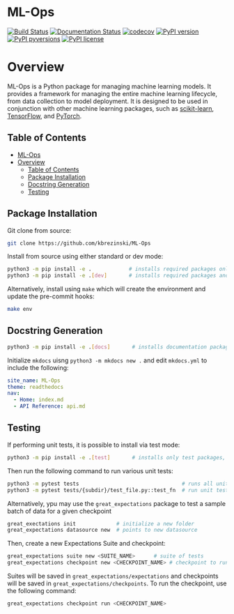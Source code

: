 
# ML-Ops

[![Build Status](https://travis-ci.com/kbrezinski/ML-Ops.svg?branch=master)](https://travis-ci.com/kbrezinski/ML-Ops)
[![Documentation Status](https://readthedocs.org/projects/ml-ops/badge/?version=latest)](https://ml-ops.readthedocs.io/en/latest/?badge=latest)
[![codecov](https://codecov.io/gh/kbrezinski/ML-Ops/branch/master/graph/badge.svg)](https://codecov.io/gh/kbrezinski/ML-Ops)
[![PyPI version](https://badge.fury.io/py/ml-ops.svg)](https://badge.fury.io/py/ml-ops)
[![PyPI pyversions](https://img.shields.io/pypi/pyversions/ml-ops.svg)](https://pypi.python.org/pypi/ml-ops/)
[![PyPI license](https://img.shields.io/pypi/l/ml-ops.svg)](https://pypi.python.org/pypi/ml-ops/)

# Overview

ML-Ops is a Python package for managing machine learning models. It provides a framework for managing the entire machine learning lifecycle, from data collection to model deployment. It is designed to be used in conjunction with other machine learning packages, such as [scikit-learn](https://scikit-learn.org/stable/), [TensorFlow](https://www.tensorflow.org/), and [PyTorch](https://pytorch.org/).

## Table of Contents

- [ML-Ops](#ml-ops)
- [Overview](#overview)
  - [Table of Contents](#table-of-contents)
  - [Package Installation](#package-installation)
  - [Docstring Generation](#docstring-generation)
  - [Testing](#testing)

## Package Installation

Git clone from source:
```bash
git clone https://github.com/kbrezinski/ML-Ops 
```

Install from source using either standard or dev mode:

```bash
python3 -m pip install -e .            # installs required packages only
python3 -m pip install -e .[dev]       # installs required packages and dev packages
```
Alternatively, install using `make` which will create the environment and update the pre-commit hooks:
```bash
make env
```



## Docstring Generation

```bash
python3 -m pip install -e .[docs]       # installs documentation packages
```

Initialize `mkdocs` uisng `python3 -m mkdocs new .` and edit `mkdocs.yml` to include the following:

```yaml
site_name: ML-Ops
theme: readthedocs
nav:
  - Home: index.md
  - API Reference: api.md
```

## Testing

If performing unit tests, it is possible to install via test mode:

```bash
python3 -m pip install -e .[test]       # installs only test packages, i.e. pytest
```

Then run the following command to run various unit tests:

```bash
python3 -m pytest tests                                 # runs all unit tests
python3 -m pytest tests/{subdir}/test_file.py::test_fn  # run unit test for specific function
```

Alternatively, ypu may use the `great_expectations` package to test a sample batch of data for a given checkpoint

```bash
great_exectations init             # initialize a new folder
great_expectations datasource new  # points to new datasource
```

Then, create a new Expectations Suite and checkpoint:

```bash
great_expectations suite new <SUITE_NAME>      # suite of tests
great_expectations checkpoint new <CHECKPOINT_NAME> # checkpoint to run tests
```

Suites will be saved in `great_expectations/expectations` and checkpoints will be saved in `great_expectations/checkpoints`. To run the checkpoint, use the following command:

```bash
great_expectations checkpoint run <CHECKPOINT_NAME>
```